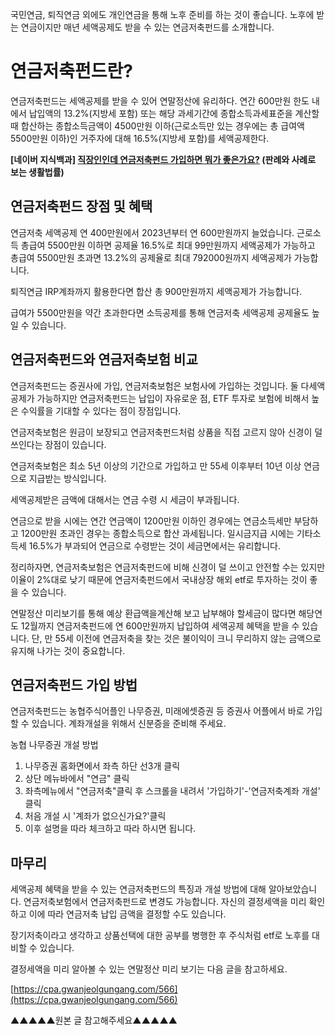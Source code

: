 국민연금, 퇴직연금 외에도 개인연금을 통해 노후 준비를 하는 것이 좋습니다. 노후에 받는 연금이지만 매년 세액공제도 받을 수 있는 연금저축펀드를 소개합니다.

# 연금저축펀드란?

연금저축펀드는 세액공제를 받을 수 있어 연말정산에 유리하다. 연간 600만원 한도 내에서 납입액의 13.2%(지방세 포함) 또는 해당 과세기간에 종합소득과세표준을 계산할 때 합산하는 종합소득금액이 4500만원 이하(근로소득만 있는 경우에는 총 급여액 5500만원 이하)인 거주자에 대해 16.5%(지방세 포함)를 세액공제한다.

**[네이버 지식백과] [직장인인데 연금저축펀드 가입하면 뭐가 좋은가요?](https://cpa.gwanjeolgungang.com/566) (판례와 사례로 보는 생활법률)**

## 연금저축펀드 장점 및 혜택
연금저축 세액공제 연 400만원에서 2023년부터 연 600만원까지 늘었습니다.
근로소득 총급여 5500만원 이하면 공제율 16.5%로 최대 99만원까지 세액공제가 가능하고 총급여 5500만원 초과면 13.2%의 공제율로 최대 792000원까지 세액공제가 가능합니다.

퇴직연금 IRP계좌까지 활용한다면 합산 총 900만원까지 세액공제가 가능합니다.

급여가 5500만원을 약간 초과한다면 소득공제를 통해 연금저축 세액공제 공제율도 높일 수 있습니다.

## 연금저축펀드와 연금저축보험 비교
연금저축펀드는 증권사에 가입, 연금저축보험은 보험사에 가입하는 것입니다. 둘 다세액공제가 가능하지만 연금저축펀드는 납입이 자유로운 점, ETF 투자로 보험에 비해서 높은 수익률을 기대할 수 있다는 점이 장점입니다.

연금저축보험은 원금이 보장되고 연금저축펀드처럼 상품을 직접 고르지 않아 신경이 덜 쓰인다는 장점이 있습니다.

연금저축보험은 최소 5년 이상의 기간으로 가입하고 만 55세 이후부터 10년 이상 연금으로 지급받는 방식입니다.

세액공제받은 금액에 대해서는 연금 수령 시 세금이 부과됩니다.

연금으로 받을 시에는 연간 연금액이 1200만원 이하인 경우에는 연금소득세만 부담하고 1200만원 초과인 경우는 종합소득으로 합산 과세됩니다. 일시금지급 시에는 기타소득세 16.5%가 부과되어 연금으로 수령받는 것이 세금면에서는 유리합니다.

정리하자면, 연금저축보험은 연금저축펀드에 비해 신경이 덜 쓰이고 안전할 수는 있지만 이율이 2%대로 낮기 때문에 연금저축펀드에서 국내상장 해외 etf로 투자하는 것이 좋을 수 있습니다.

연말정산 미리보기를 통해 예상 환급액을계산해 보고 납부해야 할세금이 많다면 해당연도 12월까지 연금저축펀드에 연 600만원까지 납입하여 세액공제 혜택을 받을 수 있습니다. 단, 만 55세 이전에 연금저축을 찾는 것은 불이익이 크니 무리하지 않는 금액으로 유지해 나가는 것이 중요합니다.

## 연금저축펀드 가입 방법

연금저축펀드는 농협주식어플인 나무증권, 미래에셋증권 등 증권사 어플에서 바로 가입할 수 있습니다.  계좌개설을 위해서 신분증을 준비해 주세요.

농협 나무증권 개설 방법

1. 나무증권 홈화면에서 좌측 하단 선3개 클릭
2. 상단 메뉴바에서 "연금" 클릭
3. 좌측메뉴에서 "연금저축"클릭 후 스크롤을 내려서 '가입하기'-'연금저축계좌 개설' 클릭
4. 처음 개설 시 '계좌가 없으신가요?'클릭
5. 이후 설명을 따라 체크하고 따라 하시면 됩니다.


## 마무리

세액공제 혜택을 받을 수 있는 연금저축펀드의 특징과 개설 방법에 대해 알아보았습니다. 연금저축보험에서 연금저축펀드로 변경도 가능합니다. 자신의 결정세액을 미리 확인하고 이에 따라 연금저축 납입 금액을 결정할 수도 있습니다.

장기저축이라고 생각하고 상품선택에 대한 공부를 병행한 후 주식처럼 etf로 노후를 대비할 수 있습니다. 

결정세액을 미리 알아볼 수 있는 연말정산 미리 보기는 다음 글을 참고하세요.

[https://cpa.gwanjeolgungang.com/566](https://cpa.gwanjeolgungang.com/566)

▲▲▲▲▲원본 글 참고해주세요▲▲▲▲▲

